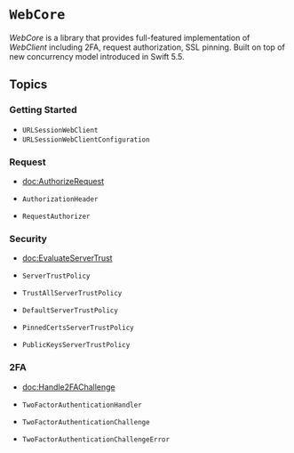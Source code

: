 # ``WebCore``

*WebCore* is a library that provides full-featured implementation of *WebClient* including 2FA,
request authorization, SSL pinning. Built on top of new concurrency model introduced in Swift 5.5.

## Topics

### Getting Started

- ``URLSessionWebClient``
- ``URLSessionWebClientConfiguration``

### Request

- <doc:AuthorizeRequest>

- ``AuthorizationHeader``
- ``RequestAuthorizer``

### Security

- <doc:EvaluateServerTrust>

- ``ServerTrustPolicy``
- ``TrustAllServerTrustPolicy``
- ``DefaultServerTrustPolicy``
- ``PinnedCertsServerTrustPolicy``
- ``PublicKeysServerTrustPolicy``

### 2FA

- <doc:Handle2FAChallenge>

- ``TwoFactorAuthenticationHandler``
- ``TwoFactorAuthenticationChallenge``
- ``TwoFactorAuthenticationChallengeError``
